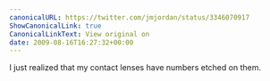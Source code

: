 ```yaml
---
canonicalURL: https://twitter.com/jmjordan/status/3346070917
ShowCanonicalLink: true
CanonicalLinkText: View original on
date: 2009-08-16T16:27:32+00:00
---
```

I just realized that my contact lenses have numbers etched on them.